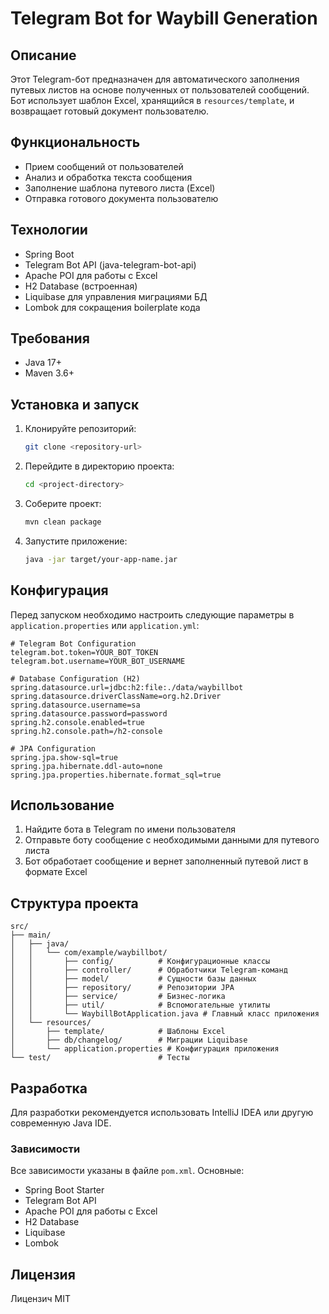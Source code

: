 # Telegram Bot for Waybill Generation

## Описание

Этот Telegram-бот предназначен для автоматического заполнения путевых листов на основе полученных от пользователей сообщений. Бот использует шаблон Excel, хранящийся в `resources/template`, и возвращает готовый документ пользователю.

## Функциональность

- Прием сообщений от пользователей
- Анализ и обработка текста сообщения
- Заполнение шаблона путевого листа (Excel)
- Отправка готового документа пользователю

## Технологии

- Spring Boot
- Telegram Bot API (java-telegram-bot-api)
- Apache POI для работы с Excel
- H2 Database (встроенная)
- Liquibase для управления миграциями БД
- Lombok для сокращения boilerplate кода

## Требования

- Java 17+
- Maven 3.6+

## Установка и запуск

1. Клонируйте репозиторий:
   ```bash
   git clone <repository-url>
   ```

2. Перейдите в директорию проекта:
   ```bash
   cd <project-directory>
   ```

3. Соберите проект:
   ```bash
   mvn clean package
   ```

4. Запустите приложение:
   ```bash
   java -jar target/your-app-name.jar
   ```

## Конфигурация

Перед запуском необходимо настроить следующие параметры в `application.properties` или `application.yml`:

```properties
# Telegram Bot Configuration
telegram.bot.token=YOUR_BOT_TOKEN
telegram.bot.username=YOUR_BOT_USERNAME

# Database Configuration (H2)
spring.datasource.url=jdbc:h2:file:./data/waybillbot
spring.datasource.driverClassName=org.h2.Driver
spring.datasource.username=sa
spring.datasource.password=password
spring.h2.console.enabled=true
spring.h2.console.path=/h2-console

# JPA Configuration
spring.jpa.show-sql=true
spring.jpa.hibernate.ddl-auto=none
spring.jpa.properties.hibernate.format_sql=true
```

## Использование

1. Найдите бота в Telegram по имени пользователя
2. Отправьте боту сообщение с необходимыми данными для путевого листа
3. Бот обработает сообщение и вернет заполненный путевой лист в формате Excel

## Структура проекта

```
src/
├── main/
│   ├── java/
│   │   └── com/example/waybillbot/
│   │       ├── config/          # Конфигурационные классы
│   │       ├── controller/      # Обработчики Telegram-команд
│   │       ├── model/           # Сущности базы данных
│   │       ├── repository/      # Репозитории JPA
│   │       ├── service/         # Бизнес-логика
│   │       ├── util/            # Вспомогательные утилиты
│   │       └── WaybillBotApplication.java # Главный класс приложения
│   └── resources/
│       ├── template/            # Шаблоны Excel
│       ├── db/changelog/        # Миграции Liquibase
│       └── application.properties # Конфигурация приложения
└── test/                        # Тесты
```

## Разработка

Для разработки рекомендуется использовать IntelliJ IDEA или другую современную Java IDE.

### Зависимости

Все зависимости указаны в файле `pom.xml`. Основные:
- Spring Boot Starter
- Telegram Bot API
- Apache POI для работы с Excel
- H2 Database
- Liquibase
- Lombok

## Лицензия

Лицензич MIT
